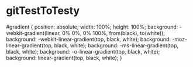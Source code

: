# gitTestToTesty
#gradient {
  position: absolute;
  width: 100%;
  height: 100%;
  background: -webkit-gradient(linear, 0% 0%, 0% 100%, from(black), to(white));
  background: -webkit-linear-gradient(top, black, white);
  background: -moz-linear-gradient(top, black, white);
  background: -ms-linear-gradient(top, black, white);
  background: -o-linear-gradient(top, black, white);
  background: linear-gradient(top, black, white);
}
